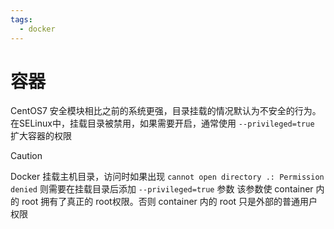```yaml
---
tags:
  - docker
---
```


# 容器

CentOS7 安全模块相比之前的系统更强，目录挂载的情况默认为不安全的行为。
在SELinux中，挂载目录被禁用，如果需要开启，通常使用 `--privileged=true` 扩大容器的权限

> [!caution]
> Docker 挂载主机目录，访问时如果出现 `cannot open directory .: Permission denied`
> 则需要在挂载目录后添加 `--privileged=true` 参数
> 该参数使 container 内的 root 拥有了真正的 root权限。否则 container 内的 root 只是外部的普通用户权限

